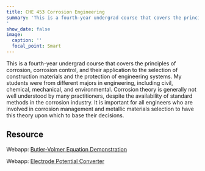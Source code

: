 ```yaml
---
title: CHE 453 Corrosion Engineering
summary: 'This is a fourth-year undergrad course that covers the principles of corrosion, corrosion control, and their application to the selection of construction materials and the protection of engineering systems. My students were from different majors in engineering, including civil, chemical, mechanical, and environmental. Corrosion theory is generally not well understood by many practitioners, despite the availability of standard methods in the corrosion industry. It is important for all engineers who are involved in corrosion management and metallic materials selection to have this theory upon which to base their decisions.
'
show_date: false
image:
  caption: ''
  focal_point: Smart
---
```

This is a fourth-year undergrad course that covers the principles of corrosion, corrosion control, and their application to the selection of construction materials and the protection of engineering systems. My students were from different majors in engineering, including civil, chemical, mechanical, and environmental. Corrosion theory is generally not well understood by many practitioners, despite the availability of standard methods in the corrosion industry. It is important for all engineers who are involved in corrosion management and metallic materials selection to have this theory upon which to base their decisions.


## **Resource**

Webapp: [Butler-Volmer Equation Demonstration](https://butler-volmer-equation-demo.streamlit.app)


Webapp: [Electrode Potential Converter](https://reference-electrode-converter.streamlit.app)

